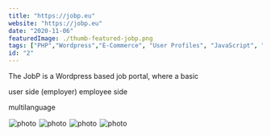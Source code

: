```yaml
---
title: "https://jobp.eu"
website: "https://jobp.eu"
date: "2020-11-06"
featuredImage: ./thumb-featured-jobp.png
tags: ["PHP","Wordpress","E-Commerce", "User Profiles", "JavaScript", "css", "Leaflet JS", "Multilanguage"]
id: "2"
---
```


<style>
  /* underline{}, green bold color{color}, center, justify, image border */
c{
  color: var(--accent-color);
  display: inline-block;
  font-weight: 700;
}
centered{
  text-align:center;
}
justify{
  text-align:justify;
}
    Img{
      border: solid 1px #fff;
    }
    Img:hover{
      border: solid 2px var(--accent-color);
    }
    
 </style>



<justify>
The JobP is a Wordpress based job portal, where a basic 

  user side (employer)
  employee side 

multilanguage

</justify>







![photo](thumb-jobp-1.png)
![photo](thumb-jobp-2.png)
![photo](thumb-jobp-3.png)
![photo](thumb-jobp-4.png)